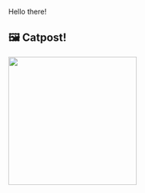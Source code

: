 Hello there!



## 🖼️ Catpost!

<sub>
    <img src="https://cdn2.thecatapi.com/images/_BhPUA-L-.jpg" height="256">
</sub>

